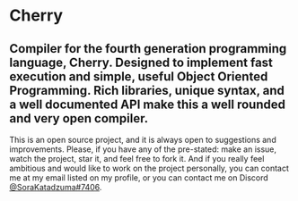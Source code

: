 # Cherry
Compiler for the fourth generation programming language, Cherry. Designed to 
implement fast execution and simple, useful Object Oriented Programming. Rich 
libraries, unique syntax, and a well documented API make this a well rounded 
and very open compiler.
---
This is an open source project, and it is always open to suggestions and 
improvements. Please, if you have any of the pre-stated: make an issue, watch 
the project, star it, and feel free to fork it. And if you really feel ambitious 
and would like to work on the project personally, you can contact me at my email 
listed on my profile, or you can contact me on Discord [@SoraKatadzuma#7406](https://discord.gg/3aJAzJa).
